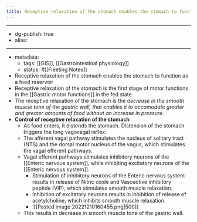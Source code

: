 ```yaml
---
title: Receptive relaxation of the stomach enables the stomach to function as a food reservoir
---
```


- --
- dg-publish: true
- alias:
- --
- metadata:
	- tags: [[GIS]], [[Gastrointestinal physiology]]
	- status: #[[Fleeting Notes]]
- Receptive relaxation of the stomach enables the stomach to function as a food reservoir
- Receptive relaxation of the stomach is the first stage of motor functions in the [[Gastric motor functions]] in the fed state.
- The receptive relaxation of the stomach is the *decrease in the smooth muscle tone of the gastric wall, that enables it to accomodate greater and greater amounts of food without an increase in pressure*.
- ********************************************************************************************Control of receptive relaxation of the stomach********************************************************************************************
	- As food enters, it distends the stomach. Distension of the stomach triggers the long vagovagal reflex:
	- The afferent vagal pathway stimulates the nucleus of solitary tract (NTS) and the dorsal motor nucleus of the vagus, which stimulates the vagal efferent pathways.
	- Vagal efferent pathways stimulates inhibitory neurons of the [[Enteric nervous system]], while inhibiting excitatory neurons of the [[Enteric nervous system]].
		- Stimulation of inhibitory neurons of the Enteric nervous system results in release of Nitric oxide and Vasoactive inhibitory peptide (VIP), which stimulates smooth muscle relaxation.
		- Inhibition of excitatory neurons results in inhibition of release of acetylcholine, which inhibits smooth muscle relaxation.
		- ![[Pasted image 20221210160455.png|500]]
	- This results in decrease in smooth muscle tone of the gastric wall.
